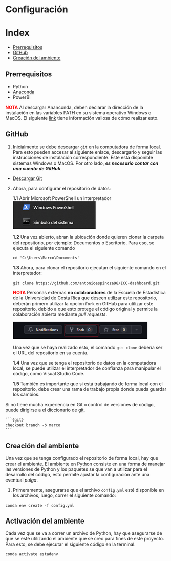 # Configuración

# Index
+ [Prerrequisitos](#prerrequisitos)
+ [GitHub](#GitHub)
+ [Creación del ambiente](#creación-del-ambiente)

## Prerrequisitos 

+ Python
+ [Anaconda](https://docs.anaconda.com/free/anaconda/install/index.html)
+ PowerBI

<span style="color: red; font-weight: bold;">NOTA</span>
Al descargar Ananconda, deben declarar la dirección de la instalación en las variables PATH en su sistema operativo Windows o MacOS. El siguiente [link](https://medium.com/@hektorprofe/tutorial-windows-10-agregar-el-python-de-anaconda-al-path-para-utilizarlo-en-la-cmd-y-powershell-72acf22901a) tiene información valiosa de cómo realizar esto.

## GitHub

1. Inicialmente se debe descargar `git` en la computadora de forma local. Para esto pueden accesar al siguiente enlace, descargarlo y seguir las instrucciones de instalación correspondiente. Este está disponible sistemas Windows o MacOS. Por otro lado, **_es necesario contar con una cuenta de GitHub_**. 

- [Descargar Git](https://git-scm.com/downloads)

2. Ahora, para configurar el repositorio de datos:

    **1.1** Abrir Microsoft PowerShell un interpretador
    ![Interpretadores](/imagenes/power.png)

    **1.2** Una vez abierto, abran la ubicación donde quieren clonar la carpeta del repositorio, por ejemplo: Documentos o Escritorio. Para eso, se ejecuta el siguiente comando
    
    ```{powershell}
    cd 'C:\Users\Marco\Documents'
    ```
    **1.3** Ahora, para clonar el repositorio ejecutan el siguiente comando en el interpretador:

    ```{git}
    git clone https://github.com/antonioespinoza98/ICC-dashboard.git
    ``` 
    <span style="color: red; font-weight: bold;">NOTA</span>
    Personas externas **no colaboradores** de la Escuela de Estadística de la Universidad de Costa Rica que deseen utilizar este repositorio, deberán primero utilizar la opción `Fork` en GitHub para utilizar este repositorio, debido a que esto protege el código original y permite la colaboración abierta mediante *pull requests*.

    ![fork](/imagenes/fork.png) 

    Una vez que se haya realizado esto, el comando `git clone` debería ser el URL del repositorio en su cuenta. 

    **1.4** Una vez que se tenga el repositorio de datos en la computadora local, se puede utilizar el interpretador de confianza para manipular el código, como Visual Studio Code.

    **1.5** También es importante que si está trabajando de forma local con el repositorio, debe crear una rama de trabajo propia donde pueda guardar los cambios. 

Si no tiene mucha experiencia en Git o control de versiones de código, puede dirigirse a el diccionario de [git](https://git-scm.com/docs).

    ```{git}
    checkout branch -b marco
    ```

## Creación del ambiente

Una vez que se tenga configurado el repositorio de forma local, hay que crear el ambiente. El ambiente en Python consiste en una forma de manejar las versiones de Python y los paquetes se que van a utilizar para el desarrollo del código, esto permite ajustar la configuración ante una eventual *pulga*.

1. Primeramente, asegurarse que el archivo `config.yml` esté disponible en los archivos, luego, correr el siguiente comando:

```{git}
conda env create -f config.yml
```

## Activación del ambiente

Cada vez que se va a correr un archivo de Python, hay que asegurarse de que se esté utilizando el ambiente que se creo para fines de este proyecto. 
Para esto, se debe ejecutar el siguiente código en la terminal:

```{powershell}
conda activate estadenv
``` 
